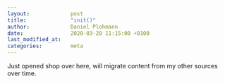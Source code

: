 ```yaml
---
layout:             post
title:              "init()"
author:             Daniel Plohmann
date:               2020-03-20 11:15:00 +0100
last_modified_at:   
categories:         meta
---
```


Just opened shop over here, will migrate content from my other sources over time.